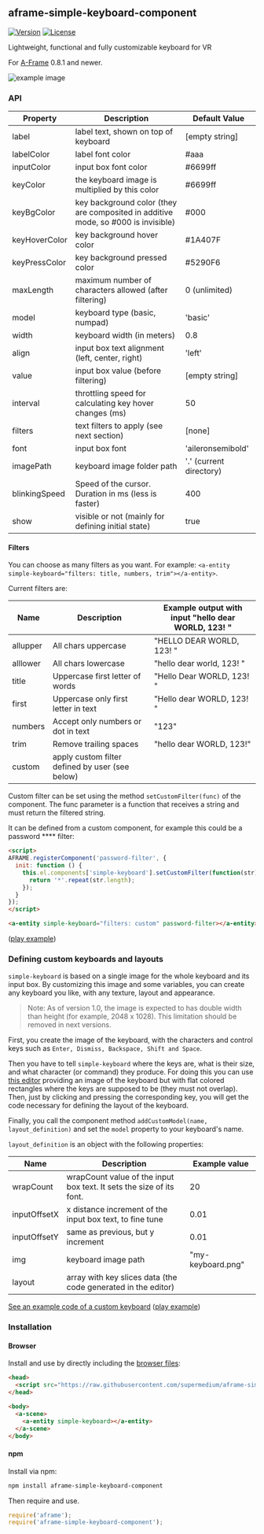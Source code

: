 ## aframe-simple-keyboard-component

[![Version](http://img.shields.io/npm/v/aframe-simple-keyboard-component.svg?style=flat-square)](https://npmjs.org/package/aframe-simple-keyboard-component)
[![License](http://img.shields.io/npm/l/aframe-simple-keyboard-component.svg?style=flat-square)](https://npmjs.org/package/aframe-simple-keyboard-component)

Lightweight, functional and fully customizable keyboard for VR

For [A-Frame](https://aframe.io) 0.8.1 and newer.

![example image](https://raw.githubusercontent.com/feiss/aframe-simple-keyboard-component/master/examples/cover.gif)

### API

| Property | Description | Default Value |
| -------- | ----------- | ------------- |
| label | label text, shown on top of keyboard |  [empty string] |
| labelColor | label font color  | #aaa |
| inputColor | input box font color  | #6699ff |
| keyColor | the keyboard image is multiplied by this color |  #6699ff |
| keyBgColor | key background color (they are composited in additive mode, so #000 is invisible) | #000 |
| keyHoverColor | key background hover color  |  #1A407F |
| keyPressColor | key background pressed color  |  #5290F6 |
| maxLength | maximum number of characters allowed (after filtering) |  0 (unlimited) |
| model | keyboard type (basic, numpad)  | 'basic' |
| width | keyboard width (in meters) | 0.8 |
| align | input box text alignment (left, center, right) | 'left'|
| value | input box value (before filtering)  |  [empty string] |
| interval | throttling speed for calculating key hover changes (ms) | 50 |
| filters | text filters to apply (see next section) | [none] |
| font | input box font  | 'aileronsemibold' |
| imagePath | keyboard image folder path | '.' (current directory) |
| blinkingSpeed | Speed of the cursor. Duration in ms (less is faster) | 400 |
| show | visible or not (mainly for defining initial state) | true |

#### Filters

You can choose as many filters as you want. For example: `<a-entity simple-keyboard="filters: title, numbers, trim"></a-entity>`.

Current filters are:

| Name | Description | Example output with input "hello dear WORLD, 123!  " |
| ---- | ----------- | ----------------------------------------------- |
| allupper | All chars uppercase | "HELLO DEAR WORLD, 123!  " |
| alllower | All chars lowercase | "hello dear world, 123!  " |
| title    | Uppercase first letter of words  | "Hello Dear WORLD, 123!  " |
| first    | Uppercase only first letter in text | "Hello dear WORLD, 123!  " |
| numbers  | Accept only numbers or dot in text  | "123" |
| trim     | Remove trailing spaces | "hello dear WORLD, 123!" |
| custom   | apply custom filter defined by user (see below) |  |

Custom filter can be set using the method `setCustomFilter(func)` of the component. The func parameter is a function that receives a string and must return the filtered string.

It can be defined from a custom component, for example this could be a password **** filter:

```html
<script>
AFRAME.registerComponent('password-filter', {
  init: function () {
    this.el.components['simple-keyboard'].setCustomFilter(function(str){
      return '*'.repeat(str.length);
    });
  }
});
</script>

<a-entity simple-keyboard="filters: custom" password-filter></a-entity>
```
([play example](https://feiss.github.io/aframe-simple-keyboard-component/examples/customfilter/))


### Defining custom keyboards and layouts

`simple-keyboard` is based on a single image for the whole keyboard and its input box. By customizing this image and some variables, you can create any keyboard you like, with any texture, layout and appearance.

> Note: As of version 1.0, the image is expected to has double width than height (for example, 2048 x 1028). This limitation should be removed in next versions.

First, you create the image of the keyboard, with the characters and control keys such as `Enter, Dismiss, Backspace, Shift and Space`.

Then you have to tell `simple-keyboard` where the keys are, what is their size, and what character (or command) they produce. For doing this you can use [this editor](editor) providing an image of the keyboard but with flat colored rectangles where the keys are supposed to be (they must not overlap). Then, just by clicking and pressing the corresponding key, you will get the code necessary for defining the layout of the keyboard.

Finally, you call the component method `addCustomModel(name, layout_definition)` and set the `model` property to your keyboard's name.

`layout_definition` is an object with the following properties:

| Name | Description | Example value |
| ---- | ----------- | ------------- |
| wrapCount | wrapCount value of the input box text. It sets the size of its font. | 20 |
| inputOffsetX | x distance increment of the input box text, to fine tune | 0.01 |
| inputOffsetY | same as previous, but y increment | 0.01 |
| img | keyboard image path | "my-keyboard.png" |
| layout | array with key slices data (the code generated in the editor) |  |

[See an example code of a custom keyboard](examples/wood) ([play example](https://feiss.github.io/aframe-simple-keyboard-component/examples/wood/))


### Installation

#### Browser

Install and use by directly including the [browser files](dist):

```html
<head>
  <script src="https://raw.githubusercontent.com/supermedium/aframe-simple-keyboard-component/master/dist/aframe-simple-keyboard-component.min.js"></script>
</head>

<body>
  <a-scene>
    <a-entity simple-keyboard></a-entity>
  </a-scene>
</body>
```

#### npm

Install via npm:

```bash
npm install aframe-simple-keyboard-component
```

Then require and use.

```js
require('aframe');
require('aframe-simple-keyboard-component');
```

### 